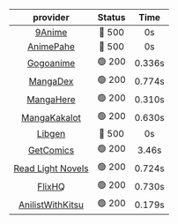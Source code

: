| **provider** | **Status** | **Time** |
|:--------:|:------:|:----:|
| [9Anime](https://9anime.to) | 🔴 500 | 0s |
| [AnimePahe](https://animepahe.com) | 🔴 500 | 0s |
|  [Gogoanime](https://gogoanime.gg)  | 🟢 200 | 0.336s |
|  [MangaDex](https://mangadex.org)  | 🟢 200 | 0.774s |
|  [MangaHere](http://www.mangahere.cc)  | 🟢 200 | 0.310s |
|  [MangaKakalot](https://mangakakalot.com)  | 🟢 200 | 0.630s |
| [Libgen](http://libgen) | 🔴 500 | 0s |
|  [GetComics](https://getcomics.info/)  | 🟢 200 | 3.46s |
|  [Read Light Novels](https://readlightnovels.net)  | 🟢 200 | 0.724s |
|  [FlixHQ](https://flixhq.to)  | 🟢 200 | 0.730s |
|  [AnilistWithKitsu](https://anilist.co/)  | 🟢 200 | 0.179s |
